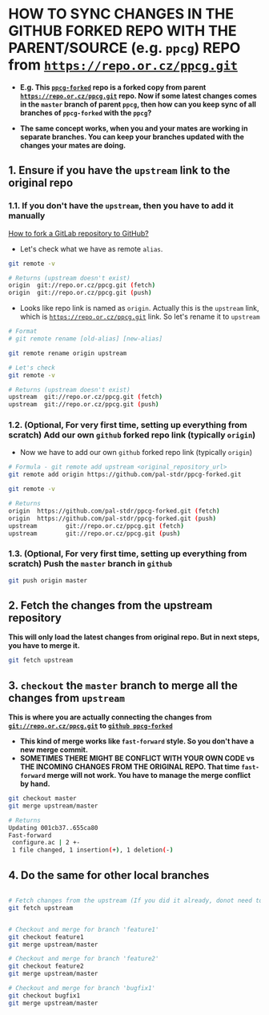 # HOW TO SYNC CHANGES IN THE GITHUB FORKED REPO WITH THE PARENT/SOURCE (e.g. `ppcg`) REPO from [`https://repo.or.cz/ppcg.git`](https://repo.or.cz/ppcg.git)

- **E.g. This [`ppcg-forked`](https://github.com/pal-stdr/ppcg-forked.git) repo is a forked copy from parent [`https://repo.or.cz/ppcg.git`](https://repo.or.cz/ppcg.git) repo. Now if some latest changes comes in the `master` branch of parent `ppcg`, then how can you keep sync of all branches of `ppcg-forked` with the `ppcg`?**

- **The same concept works, when you and your mates are working in separate branches. You can keep your branches updated with the changes your mates are doing.**


## 1. Ensure if you have the `upstream` link to the original repo

### 1.1. If you don't have the `upstream`, then you have to add it manually

[How to fork a GitLab repository to GitHub?](https://stackoverflow.com/a/65025709)

- Let's check what we have as remote `alias`. 

```sh
git remote -v

# Returns (upstream doesn't exist)
origin  git://repo.or.cz/ppcg.git (fetch)
origin  git://repo.or.cz/ppcg.git (push)
```

- Looks like repo link is named as `origin`. Actually this is the `upstream` link, which is [`https://repo.or.cz/ppcg.git`](https://repo.or.cz/ppcg.git) link. So let's rename it to `upstream`

```sh
# Format
# git remote rename [old-alias] [new-alias]

git remote rename origin upstream

# Let's check
git remote -v

# Returns (upstream doesn't exist)
upstream  git://repo.or.cz/ppcg.git (fetch)
upstream  git://repo.or.cz/ppcg.git (push)
```

### 1.2. (Optional, For very first time, setting up everything from scratch) Add our own `github` forked repo link (typically `origin`)
- Now we have to add our own `github` forked repo link (typically `origin`)


```sh
# Formula - git remote add upstream <original_repository_url>
git remote add origin https://github.com/pal-stdr/ppcg-forked.git

git remote -v

# Returns
origin  https://github.com/pal-stdr/ppcg-forked.git (fetch)
origin  https://github.com/pal-stdr/ppcg-forked.git (push)
upstream        git://repo.or.cz/ppcg.git (fetch)
upstream        git://repo.or.cz/ppcg.git (push)
```


### 1.3. (Optional, For very first time, setting up everything from scratch) Push the `master` branch in `github`

```sh
git push origin master
```




## 2. Fetch the changes from the upstream repository

**This will only load the latest changes from original repo. But in next steps, you have to merge it.**

```sh
git fetch upstream
```


## 3. `checkout` the `master` branch to merge all the changes from `upstream`

**This is where you are actually connecting the changes from [`git://repo.or.cz/ppcg.git`](git://repo.or.cz/ppcg.git) to [`github ppcg-forked`](https://github.com/pal-stdr/ppcg-forked.git)**

- **This kind of merge works like `fast-forward` style. So you don't have a new merge commit.**
- **SOMETIMES THERE MIGHT BE CONFLICT WITH YOUR OWN CODE vs THE INCOMING CHANGES FROM THE ORIGINAL REPO. That time `fast-forward` merge will not work. You have to manage the merge conflict by hand.**

```sh
git checkout master
git merge upstream/master

# Returns
Updating 001cb37..655ca80
Fast-forward
 configure.ac | 2 +-
 1 file changed, 1 insertion(+), 1 deletion(-)
```



## 4. Do the same for other local branches

```sh

# Fetch changes from the upstream (If you did it already, donot need to do it again)
git fetch upstream


# Checkout and merge for branch 'feature1'
git checkout feature1
git merge upstream/master

# Checkout and merge for branch 'feature2'
git checkout feature2
git merge upstream/master

# Checkout and merge for branch 'bugfix1'
git checkout bugfix1
git merge upstream/master
```
